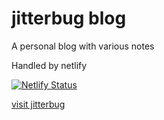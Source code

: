 # jitterbug blog

A personal blog with various notes

Handled by netlify

[![Netlify Status](https://api.netlify.com/api/v1/badges/706633d9-5f71-4092-bf25-79221dc4dc4e/deploy-status)](https://app.netlify.com/sites/jitterbug/deploys)

[visit jitterbug](https://jitterbug.netlify.app)